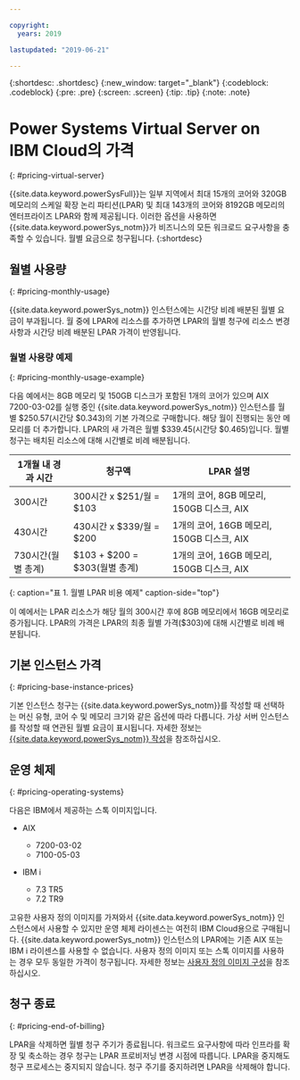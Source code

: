 ```yaml
---

copyright:
  years: 2019

lastupdated: "2019-06-21"

---
```


{:shortdesc: .shortdesc}
{:new_window: target="_blank"}
{:codeblock: .codeblock}
{:pre: .pre}
{:screen: .screen}
{:tip: .tip}
{:note: .note}

# Power Systems Virtual Server on IBM Cloud의 가격
{: #pricing-virtual-server}

{{site.data.keyword.powerSysFull}}는 일부 지역에서 최대 15개의 코어와 320GB 메모리의 스케일 확장 논리 파티션(LPAR) 및 최대 143개의 코어와 8192GB 메모리의 엔터프라이즈 LPAR와 함께 제공됩니다. 이러한 옵션을 사용하면 {{site.data.keyword.powerSys_notm}}가 비즈니스의 모든 워크로드 요구사항을 충족할 수 있습니다. 월별 요금으로 청구됩니다.
{:shortdesc}

## 월별 사용량
{: #pricing-monthly-usage}

{{site.data.keyword.powerSys_notm}} 인스턴스에는 시간당 비례 배분된 월별 요금이 부과됩니다. 월 중에 LPAR에 리소스를 추가하면 LPAR의 월별 청구에 리소스 변경사항과 시간당 비례 배분된 LPAR 가격이 반영됩니다.

### 월별 사용량 예제
{: #pricing-monthly-usage-example}

다음 예에서는 8GB 메모리 및 150GB 디스크가 포함된 1개의 코어가 있으며 AIX 7200-03-02를 실행 중인 {{site.data.keyword.powerSys_notm}} 인스턴스를 월별 $250.57(시간당 $0.343)의 기본 가격으로 구매합니다. 해당 월이 진행되는 동안 메모리를 더 추가합니다. LPAR의 새 가격은 월별 $339.45(시간당 $0.465)입니다. 월별 청구는 배치된 리소스에 대해 시간별로 비례 배분됩니다.

| 1개월 내 경과 시간 | 청구액 | LPAR 설명 |
| ----------------------------- | ----------------- | --------------------  |
| 300시간 | 300시간 x $251/월 = $103 | 1개의 코어, 8GB 메모리, 150GB 디스크, AIX |
| 430시간 | 430시간 x $339/월 = $200 | 1개의 코어, 16GB 메모리, 150GB 디스크, AIX |
| 730시간(월별 총계) | $103 + $200 = $303(월별 총계) | 1개의 코어, 16GB 메모리, 150GB 디스크, AIX |
{: caption="표 1. 월별 LPAR 비용 예제" caption-side="top"}

이 예에서는 LPAR 리소스가 해당 월의 300시간 후에 8GB 메모리에서 16GB 메모리로 증가됩니다. LPAR의 가격은 LPAR의 최종 월별 가격($303)에 대해 시간별로 비례 배분됩니다.

## 기본 인스턴스 가격
{: #pricing-base-instance-prices}

기본 인스턴스 청구는 {{site.data.keyword.powerSys_notm}}를 작성할 때 선택하는 머신 유형, 코어 수 및 메모리 크기와 같은 옵션에 따라 다릅니다. 가상 서버 인스턴스를 작성할 때 연관된 월별 요금이 표시됩니다. 자세한 정보는 [{{site.data.keyword.powerSys_notm}} 작성](/docs/infrastructure/power-iaas?topic=power-iaas-creating-power-virtual-server#creating-power-virtual-server)을 참조하십시오.

## 운영 체제
{: #pricing-operating-systems}

다음은 IBM에서 제공하는 스톡 이미지입니다.
* AIX
  * 7200-03-02
  * 7100-05-03

* IBM i
  * 7.3 TR5
  * 7.2 TR9

고유한 사용자 정의 이미지를 가져와서 {{site.data.keyword.powerSys_notm}} 인스턴스에서 사용할 수 있지만 운영 체제 라이센스는 여전히 IBM Cloud용으로 구매됩니다. {{site.data.keyword.powerSys_notm}} 인스턴스의 LPAR에는 기존 AIX 또는 IBM i 라이센스를 사용할 수 없습니다. 사용자 정의 이미지 또는 스톡 이미지를 사용하는 경우 모두 동일한 가격이 청구됩니다. 자세한 정보는 [사용자 정의 이미지 구성](/docs/infrastructure/power-iaas?topic=power-iaas-configuring-custom-image#configuring-custom-image)을 참조하십시오.

## 청구 종료
{: #pricing-end-of-billing}

LPAR을 삭제하면 월별 청구 주기가 종료됩니다. 워크로드 요구사항에 따라 인프라를 확장 및 축소하는 경우 청구는 LPAR 프로비저닝 변경 시점에 따릅니다. LPAR을 중지해도 청구 프로세스는 중지되지 않습니다. 청구 주기를 중지하려면 LPAR을 삭제해야 합니다.
